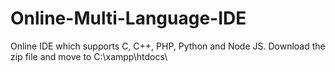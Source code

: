 # Online-Multi-Language-IDE
Online IDE which supports C, C++, PHP, Python and Node JS.
Download the zip file and move to C:\xampp\htdocs\
